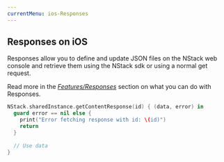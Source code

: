 ```yaml
---
currentMenu: ios-Responses
---
```


## Responses on iOS

Responses allow you to define and update JSON files on the NStack web console and retrieve them using the NStack sdk or using a normal get request.

Read more in the [*Features/Responses*](../../features/responses.html) section on what you can do with Responses.

~~~~swift
NStack.sharedInstance.getContentResponse(id) { (data, error) in
  guard error == nil else {
    print("Error fetching response with id: \(id)")
    return
  }
            
  // Use data
}
~~~~

